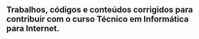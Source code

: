 ## Trabalhos, códigos e conteúdos corrigidos para contribuir com o curso Técnico em Informática para Internet.

